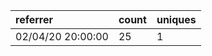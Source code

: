 | referrer          | count | uniques |
| :---------------- | :---- | :------ |
| 02/04/20 20:00:00 | 25    | 1       |